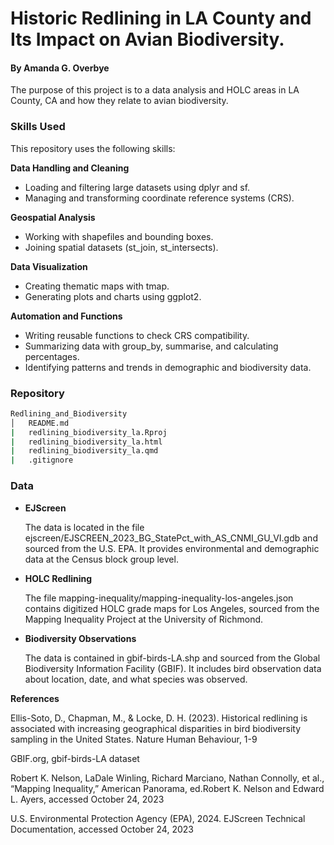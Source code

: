 # Historic Redlining in LA County and Its Impact on Avian Biodiversity.

#### By Amanda G. Overbye

The purpose of this project is to a data analysis and HOLC areas in LA County, CA and how they relate to avian biodiversity.

### Skills Used

This repository uses the following skills:

**Data Handling and Cleaning**

- Loading and filtering large datasets using dplyr and sf. 
- Managing and transforming coordinate reference systems (CRS).

**Geospatial Analysis**

- Working with shapefiles and bounding boxes. 
- Joining spatial datasets (st_join, st_intersects).

**Data Visualization**

- Creating thematic maps with tmap. 
- Generating plots and charts using ggplot2.

**Automation and Functions**

- Writing reusable functions to check CRS compatibility.
- Summarizing data with group_by, summarise, and calculating percentages. 
- Identifying patterns and trends in demographic and biodiversity data.

### Repository 

``` bash
Redlining_and_Biodiversity
│   README.md
|   redlining_biodiversity_la.Rproj
|   redlining_biodiversity_la.html
|   redlining_biodiversity_la.qmd
|   .gitignore
```

### Data

-   **EJScreen**

    The data is located in the file ejscreen/EJSCREEN_2023_BG_StatePct_with_AS_CNMI_GU_VI.gdb and sourced from the U.S. EPA. It provides environmental and demographic data at the Census block group level.

-   **HOLC Redlining**

    The file mapping-inequality/mapping-inequality-los-angeles.json contains digitized HOLC grade maps for Los Angeles, sourced from the Mapping Inequality Project at the University of Richmond.

-   **Biodiversity Observations**

    The data is contained in gbif-birds-LA.shp and sourced from the Global Biodiversity Information Facility (GBIF). It includes bird observation data about location, date, and what species was observed.

**References**

Ellis-Soto, D., Chapman, M., & Locke, D. H. (2023). Historical redlining is associated with increasing geographical disparities in bird biodiversity sampling in the United States. Nature Human Behaviour, 1-9

GBIF.org, gbif-birds-LA dataset

Robert K. Nelson, LaDale Winling, Richard Marciano, Nathan Connolly, et al., “Mapping Inequality,” American Panorama, ed.Robert K. Nelson and Edward L. Ayers, accessed October 24, 2023

U.S. Environmental Protection Agency (EPA), 2024. EJScreen Technical Documentation, accessed October 24, 2023
